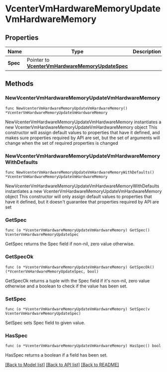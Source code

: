 # VcenterVmHardwareMemoryUpdateVmHardwareMemory

## Properties

Name | Type | Description | Notes
------------ | ------------- | ------------- | -------------
**Spec** | Pointer to [**VcenterVmHardwareMemoryUpdateSpec**](VcenterVmHardwareMemoryUpdateSpec.md) |  | [optional] 

## Methods

### NewVcenterVmHardwareMemoryUpdateVmHardwareMemory

`func NewVcenterVmHardwareMemoryUpdateVmHardwareMemory() *VcenterVmHardwareMemoryUpdateVmHardwareMemory`

NewVcenterVmHardwareMemoryUpdateVmHardwareMemory instantiates a new VcenterVmHardwareMemoryUpdateVmHardwareMemory object
This constructor will assign default values to properties that have it defined,
and makes sure properties required by API are set, but the set of arguments
will change when the set of required properties is changed

### NewVcenterVmHardwareMemoryUpdateVmHardwareMemoryWithDefaults

`func NewVcenterVmHardwareMemoryUpdateVmHardwareMemoryWithDefaults() *VcenterVmHardwareMemoryUpdateVmHardwareMemory`

NewVcenterVmHardwareMemoryUpdateVmHardwareMemoryWithDefaults instantiates a new VcenterVmHardwareMemoryUpdateVmHardwareMemory object
This constructor will only assign default values to properties that have it defined,
but it doesn't guarantee that properties required by API are set

### GetSpec

`func (o *VcenterVmHardwareMemoryUpdateVmHardwareMemory) GetSpec() VcenterVmHardwareMemoryUpdateSpec`

GetSpec returns the Spec field if non-nil, zero value otherwise.

### GetSpecOk

`func (o *VcenterVmHardwareMemoryUpdateVmHardwareMemory) GetSpecOk() (*VcenterVmHardwareMemoryUpdateSpec, bool)`

GetSpecOk returns a tuple with the Spec field if it's non-nil, zero value otherwise
and a boolean to check if the value has been set.

### SetSpec

`func (o *VcenterVmHardwareMemoryUpdateVmHardwareMemory) SetSpec(v VcenterVmHardwareMemoryUpdateSpec)`

SetSpec sets Spec field to given value.

### HasSpec

`func (o *VcenterVmHardwareMemoryUpdateVmHardwareMemory) HasSpec() bool`

HasSpec returns a boolean if a field has been set.


[[Back to Model list]](../README.md#documentation-for-models) [[Back to API list]](../README.md#documentation-for-api-endpoints) [[Back to README]](../README.md)


